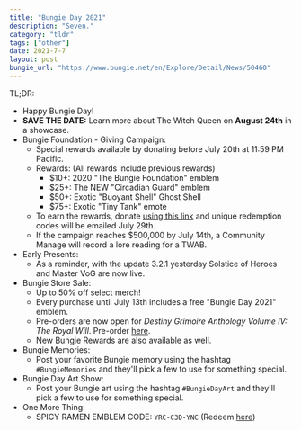```yaml
---
title: "Bungie Day 2021"
description: "Seven."
category: "tldr"
tags: ["other"]
date: 2021-7-7
layout: post
bungie_url: "https://www.bungie.net/en/Explore/Detail/News/50460"
---
```

TL;DR:
- Happy Bungie Day!
- __SAVE THE DATE:__ Learn more about The Witch Queen on **August 24th** in a showcase.
- Bungie Foundation - Giving Campaign:
  - Special rewards available by donating before July 20th at 11:59 PM Pacific.
  - Rewards: (All rewards include previous rewards)
    - $10+: 2020 "The Bungie Foundation" emblem
    - $25+: The NEW "Circadian Guard" emblem
    - $50+: Exotic "Buoyant Shell" Ghost Shell
    - $75+: Exotic "Tiny Tank" emote
  - To earn the rewards, donate [using this link](https://thebungiefoundation.kindful.com/?campaign=1135577) and unique redemption codes will be emailed July 29th.
  - If the campaign reaches $500,000 by July 14th, a Community Manage will record a lore reading for a TWAB.
- Early Presents:
  - As a reminder, with the update 3.2.1 yesterday Solstice of Heroes and Master VoG are now live.
- Bungie Store Sale:
  - Up to 50% off select merch!
  - Every purchase until July 13th includes a free "Bungie Day 2021" emblem.
  - Pre-orders are now open for _Destiny Grimoire Anthology Volume IV: The Royal Will_. Pre-order [here](https://bungiestore.com/collections/whats-new/products/preorder-destiny-grimoire-anthology-volume-iv-the-royal-will).
  - New Bungie Rewards are also available as well.
- Bungie Memories:
  - Post your favorite Bungie memory using the hashtag `#BungieMemories` and they'll pick a few to use for something special.
- Bungie Day Art Show:
  - Post your Bungie art using the hashtag `#BungieDayArt` and they'll pick a few to use for something special.
- One More Thing:
  - SPICY RAMEN EMBLEM CODE: `YRC-C3D-YNC` (Redeem [here](https://www.bungie.net/7/en/Codes/Redeem))